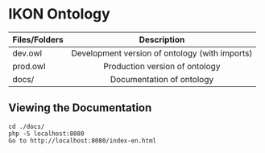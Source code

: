 IKON Ontology
===================

| Files/Folders | Description                                    |
| ------------- |:----------------------------------------------:|
| dev.owl       | Development version of ontology (with imports) |
| prod.owl      | Production version of ontology                 |
| docs/         | Documentation of ontology                      |

Viewing the Documentation
-------------------------

```
cd ./docs/
php -S localhost:8080
Go to http://localhost:8080/index-en.html
```
